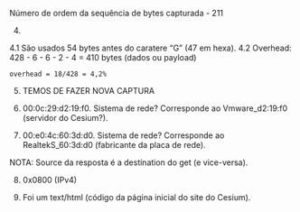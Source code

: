 Número de ordem da sequência de bytes capturada - 211

4. 
4.1 São usados 54 bytes antes do caratere “G” (47 em hexa).
4.2 Overhead:
	428 - 6 - 6 - 2 - 4 = 410 bytes (dados ou payload)

	overhead = 18/428 = 4,2%

5. TEMOS DE FAZER NOVA CAPTURA

6. 00:0c:29:d2:19:f0. Sistema de rede? Corresponde ao Vmware_d2:19:f0 (servidor do Cesium?).

7. 00:e0:4c:60:3d:d0. Sistema de rede? Corresponde ao RealtekS_60:3d:d0 (fabricante da placa de rede).

NOTA: Source da resposta é a destination do get (e vice-versa).

8. 0x0800 (IPv4)

9. Foi um text/html (código da página inicial do site do Cesium).


